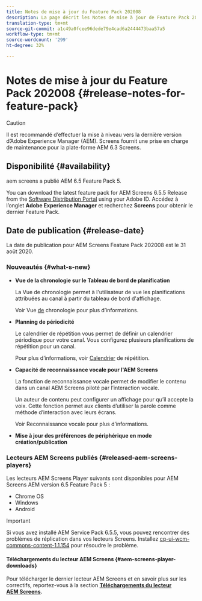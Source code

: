 ```yaml
---
title: Notes de mise à jour du Feature Pack 202008
description: La page décrit les Notes de mise à jour de Feature Pack 202008.
translation-type: tm+mt
source-git-commit: a1c49a0fcee96dede79e4cad6a2444473baa57a5
workflow-type: tm+mt
source-wordcount: '299'
ht-degree: 32%

---
```



# Notes de mise à jour du Feature Pack 202008 {#release-notes-for-feature-pack}

>[!CAUTION]
>
>Il est recommandé d’effectuer la mise à niveau vers la dernière version d’Adobe Experience Manager (AEM). Screens fournit une prise en charge de maintenance pour la plate-forme AEM 6.3 Screens.

## Disponibilité {#availability}

aem screens a publié AEM 6.5 Feature Pack 5.

You can download the latest feature pack for AEM Screens 6.5.5 Release from the [Software Distribution Portal](https://experience.adobe.com/#/downloads/content/software-distribution/en/aem.html) using your Adobe ID. Accédez à l’onglet **Adobe Experience Manager** et recherchez **Screens** pour obtenir le dernier Feature Pack.

## Date de publication {#release-date}

La date de publication pour AEM Screens Feature Pack 202008 est le 31 août 2020.

### Nouveautés {#what-s-new}

* **Vue de la chronologie sur le Tableau de bord de planification**

   La Vue de chronologie permet à l&#39;utilisateur de vue les planifications attribuées au canal à partir du tableau de bord d&#39;affichage.

   Voir Vue [de](/help/user-guide/channel-assignment-latest-fp.md#timeline-view) chronologie pour plus d’informations.

* **Planning de périodicité**

   Le calendrier de répétition vous permet de définir un calendrier périodique pour votre canal. Vous configurez plusieurs planifications de répétition pour un canal.

   Pour plus d’informations, voir [Calendrier](/help/user-guide/channel-assignment-latest-fp.md#recurrence-schedule) de répétition.

* **Capacité de reconnaissance vocale pour l&#39;AEM Screens**

   La fonction de reconnaissance vocale permet de modifier le contenu dans un canal AEM Screens piloté par l’interaction vocale.

   Un auteur de contenu peut configurer un affichage pour qu’il accepte la voix. Cette fonction permet aux clients d’utiliser la parole comme méthode d’interaction avec leurs écrans.

   Voir Reconnaissance [](voice-recognition.md) vocale pour plus d’informations.

* **Mise à jour des préférences de périphérique en mode création/publication**

### Lecteurs AEM Screens publiés {#released-aem-screens-players}

Les lecteurs AEM Screens Player suivants sont disponibles pour AEM Screens AEM version 6.5 Feature Pack 5 :

* Chrome OS
* Windows
* Android

>[!IMPORTANT]
>Si vous avez installé AEM Service Pack 6.5.5, vous pouvez rencontrer des problèmes de réplication dans vos lecteurs Screens. Installez [cq-ui-wcm-commons-content-1.1.154](/help/user-guide/assets/cq-ui-wcm-commons-content-1.1.154.zip) pour résoudre le problème.

#### Téléchargements du lecteur AEM Screens {#aem-screens-player-downloads}

Pour télécharger le dernier lecteur AEM Screens et en savoir plus sur les correctifs, reportez-vous à la section **[Téléchargements du lecteur AEM Screens](https://download.macromedia.com/screens/)**.

